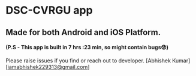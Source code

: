 # DSC-CVRGU app

## Made for both Android and iOS Platform.
#### (P.S - This app is built in 7 hrs :23 min, so might contain bugs😟)
Please raise issues if you find or reach out to developer. [Abhishek Kumar][iamabhishek229313@gmail.com]